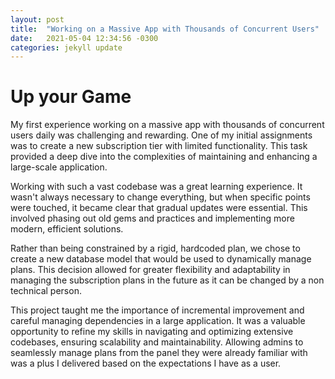 ```yaml
---
layout: post
title:  "Working on a Massive App with Thousands of Concurrent Users"
date:   2021-05-04 12:34:56 -0300
categories: jekyll update
---
```

# Up your Game
My first experience working on a massive app with thousands of concurrent users daily was challenging and rewarding. One of my initial assignments was to create a new subscription tier with limited functionality. This task provided a deep dive into the complexities of maintaining and enhancing a large-scale application.
  
Working with such a vast codebase was a great learning experience. It wasn't always necessary to change everything, but when specific points were touched, it became clear that gradual updates were essential. This involved phasing out old gems and practices and implementing more modern, efficient solutions.
  
Rather than being constrained by a rigid, hardcoded plan, we chose to create a new database model that would be used to dynamically manage plans. This decision allowed for greater flexibility and adaptability in managing the subscription plans in the future as it can be changed by a non technical person.
  
This project taught me the importance of incremental improvement and careful managing dependencies in a large application. It was a valuable opportunity to refine my skills in navigating and optimizing extensive codebases, ensuring scalability and maintainability. Allowing admins to seamlessly manage plans from the panel they were already familiar with was a plus I delivered based on the expectations I have as a user.